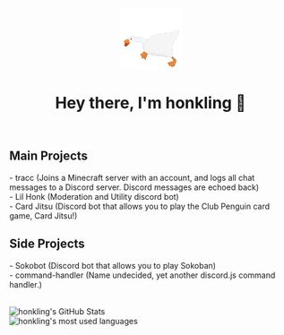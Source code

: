 <div align="center">

<img src="https://github.com/honkling/honkling/blob/master/goosewaddle.gif" /><br />
<h1>Hey there, I'm honkling 👋</h1><br />

</div>

<h2>Main Projects</h2>
- tracc (Joins a Minecraft server with an account, and logs all chat messages to a Discord server. Discord messages are echoed back)<br />
- Lil Honk (Moderation and Utility discord bot)<br />
- Card Jitsu (Discord bot that allows you to play the Club Penguin card game, Card Jitsu!) <br />

<h2>Side Projects</h2>
- Sokobot (Discord bot that allows you to play Sokoban)<br />
- command-handler (Name undecided, yet another discord.js command handler.)<br />

<br />

![honkling's GitHub Stats](https://github-readme-stats.vercel.app/api?username=honkling&show_icons=true&theme=dracula)<br />
![honkling's most used languages](https://github-readme-stats.vercel.app/api/top-langs/?username=honkling&show_icons=true&theme=dracula)<br />
